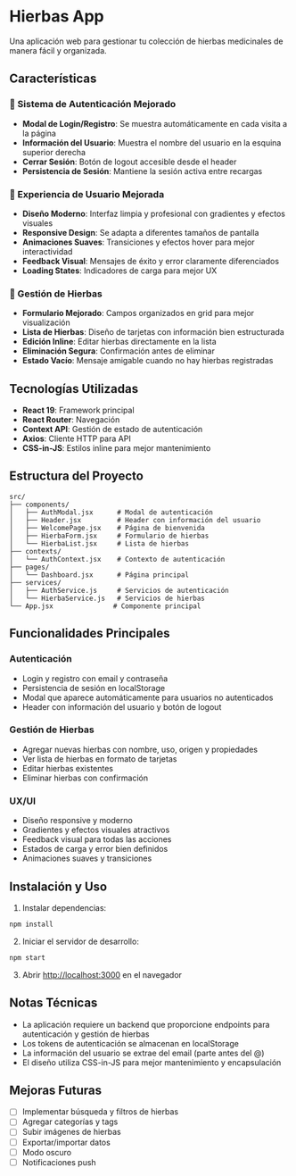 # Hierbas App

Una aplicación web para gestionar tu colección de hierbas medicinales de manera fácil y organizada.

## Características

### 🔐 Sistema de Autenticación Mejorado
- **Modal de Login/Registro**: Se muestra automáticamente en cada visita a la página
- **Información del Usuario**: Muestra el nombre del usuario en la esquina superior derecha
- **Cerrar Sesión**: Botón de logout accesible desde el header
- **Persistencia de Sesión**: Mantiene la sesión activa entre recargas

### 🎨 Experiencia de Usuario Mejorada
- **Diseño Moderno**: Interfaz limpia y profesional con gradientes y efectos visuales
- **Responsive Design**: Se adapta a diferentes tamaños de pantalla
- **Animaciones Suaves**: Transiciones y efectos hover para mejor interactividad
- **Feedback Visual**: Mensajes de éxito y error claramente diferenciados
- **Loading States**: Indicadores de carga para mejor UX

### 📝 Gestión de Hierbas
- **Formulario Mejorado**: Campos organizados en grid para mejor visualización
- **Lista de Hierbas**: Diseño de tarjetas con información bien estructurada
- **Edición Inline**: Editar hierbas directamente en la lista
- **Eliminación Segura**: Confirmación antes de eliminar
- **Estado Vacío**: Mensaje amigable cuando no hay hierbas registradas

## Tecnologías Utilizadas

- **React 19**: Framework principal
- **React Router**: Navegación
- **Context API**: Gestión de estado de autenticación
- **Axios**: Cliente HTTP para API
- **CSS-in-JS**: Estilos inline para mejor mantenimiento

## Estructura del Proyecto

```
src/
├── components/
│   ├── AuthModal.jsx      # Modal de autenticación
│   ├── Header.jsx         # Header con información del usuario
│   ├── WelcomePage.jsx    # Página de bienvenida
│   ├── HierbaForm.jsx     # Formulario de hierbas
│   └── HierbaList.jsx     # Lista de hierbas
├── contexts/
│   └── AuthContext.jsx    # Contexto de autenticación
├── pages/
│   └── Dashboard.jsx      # Página principal
├── services/
│   ├── AuthService.js     # Servicios de autenticación
│   └── HierbaService.js   # Servicios de hierbas
└── App.jsx               # Componente principal
```

## Funcionalidades Principales

### Autenticación
- Login y registro con email y contraseña
- Persistencia de sesión en localStorage
- Modal que aparece automáticamente para usuarios no autenticados
- Header con información del usuario y botón de logout

### Gestión de Hierbas
- Agregar nuevas hierbas con nombre, uso, origen y propiedades
- Ver lista de hierbas en formato de tarjetas
- Editar hierbas existentes
- Eliminar hierbas con confirmación

### UX/UI
- Diseño responsive y moderno
- Gradientes y efectos visuales atractivos
- Feedback visual para todas las acciones
- Estados de carga y error bien definidos
- Animaciones suaves y transiciones

## Instalación y Uso

1. Instalar dependencias:
```bash
npm install
```

2. Iniciar el servidor de desarrollo:
```bash
npm start
```

3. Abrir [http://localhost:3000](http://localhost:3000) en el navegador

## Notas Técnicas

- La aplicación requiere un backend que proporcione endpoints para autenticación y gestión de hierbas
- Los tokens de autenticación se almacenan en localStorage
- La información del usuario se extrae del email (parte antes del @)
- El diseño utiliza CSS-in-JS para mejor mantenimiento y encapsulación

## Mejoras Futuras

- [ ] Implementar búsqueda y filtros de hierbas
- [ ] Agregar categorías y tags
- [ ] Subir imágenes de hierbas
- [ ] Exportar/importar datos
- [ ] Modo oscuro
- [ ] Notificaciones push
